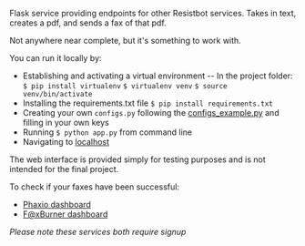 Flask service providing endpoints for other Resistbot services. Takes in text, creates a pdf, and sends a fax of that pdf.

Not anywhere near complete, but it's something to work with.

You can run it locally by:
- Establishing and activating a virtual environment
-- In the project folder:
`$ pip install virtualenv`
`$ virtualenv venv`
`$ source venv/bin/activate`
- Installing the requirements.txt file
`$ pip install requirements.txt`
- Creating your own `configs.py` following the <a href="https://github.com/liz-acosta/resistbot-pdf-fax-service/blob/master/configs_example.py">configs_example.py</a> and filling in your own keys
- Running `$ python app.py` from command line
- Navigating to <a href="localhost:5000">localhost</a>

The web interface is provided simply for testing purposes and is not intended for the final project.

To check if your faxes have been successful:
 - <a href="https://console.phaxio.com/dashboard">Phaxio dashboard</a>
 - <a href="http://www.faxburner.com/voicemail/index">F@xBurner dashboard</a>

 *Please note these services both require signup*
